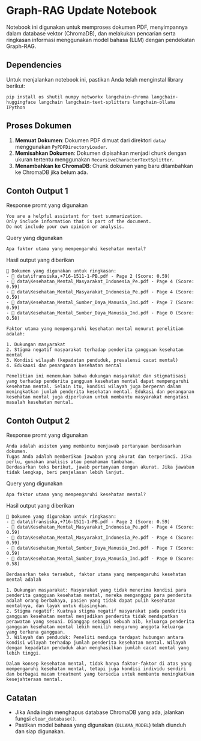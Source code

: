 
# Graph-RAG Update Notebook

Notebook ini digunakan untuk memproses dokumen PDF, menyimpannya dalam database vektor (ChromaDB), dan melakukan pencarian serta ringkasan informasi menggunakan model bahasa (LLM) dengan pendekatan Graph-RAG.

## Dependencies
Untuk menjalankan notebook ini, pastikan Anda telah menginstal library berikut:

```
pip install os shutil numpy networkx langchain-chroma langchain-huggingface langchain langchain-text-splitters langchain-ollama IPython
```

## Proses Dokumen
1. **Memuat Dokumen**: Dokumen PDF dimuat dari direktori `data/` menggunakan `PyPDFDirectoryLoader`.
2. **Memisahkan Dokumen**: Dokumen dipisahkan menjadi chunk dengan ukuran tertentu menggunakan `RecursiveCharacterTextSplitter`.
3. **Menambahkan ke ChromaDB**: Chunk dokumen yang baru ditambahkan ke ChromaDB jika belum ada.

## Contoh Output 1
Response promt yang digunakan
```
You are a helpful assistant for text summarization. 
Only include information that is part of the document. 
Do not include your own opinion or analysis.
```
Query yang digunakan
```
Apa faktor utama yang mempengaruhi kesehatan mental?
```
Hasil output yang diberikan
```
🔎 Dokumen yang digunakan untuk ringkasan:
- 📄 data\ifransiska,+716-1511-1-PB.pdf - Page 2 (Score: 0.59)
- 📄 data\Kesehatan_Mental_Masyarakat_Indonesia_Pe.pdf - Page 4 (Score: 0.59)
- 📄 data\Kesehatan_Mental_Masyarakat_Indonesia_Pe.pdf - Page 4 (Score: 0.59)
- 📄 data\Kesehatan_Mental_Sumber_Daya_Manusia_Ind.pdf - Page 7 (Score: 0.59)
- 📄 data\Kesehatan_Mental_Sumber_Daya_Manusia_Ind.pdf - Page 0 (Score: 0.58)

Faktor utama yang mempengaruhi kesehatan mental menurut penelitian adalah:

1. Dukungan masyarakat
2. Stigma negatif masyarakat terhadap penderita gangguan kesehatan mental
3. Kondisi wilayah (kepadatan penduduk, prevalensi cacat mental)
4. Edukaasi dan penanganan kesehatan mental

Penelitian ini menemukan bahwa dukungan masyarakat dan stigmatisasi yang terhadap penderita gangguan kesehatan mental dapat mempengaruhi kesehatan mental. Selain itu, kondisi wilayah juga berperan dalam meningkatkan jumlah penderita kesehatan mental. Edukasi dan penanganan kesehatan mental juga diperlukan untuk membantu masyarakat mengatasi masalah kesehatan mental.
```

## Contoh Output 2
Response promt yang digunakan
```
Anda adalah asisten yang membantu menjawab pertanyaan berdasarkan dokumen.
Tugas Anda adalah memberikan jawaban yang akurat dan terperinci. Jika perlu, gunakan analisis atau pemahaman tambahan.
Berdasarkan teks berikut, jawab pertanyaan dengan akurat. Jika jawaban tidak lengkap, beri penjelasan lebih lanjut.
```
Query yang digunakan
```
Apa faktor utama yang mempengaruhi kesehatan mental?
```
Hasil output yang diberikan
```
🔎 Dokumen yang digunakan untuk ringkasan:
- 📄 data\ifransiska,+716-1511-1-PB.pdf - Page 2 (Score: 0.59)
- 📄 data\Kesehatan_Mental_Masyarakat_Indonesia_Pe.pdf - Page 4 (Score: 0.59)
- 📄 data\Kesehatan_Mental_Masyarakat_Indonesia_Pe.pdf - Page 4 (Score: 0.59)
- 📄 data\Kesehatan_Mental_Sumber_Daya_Manusia_Ind.pdf - Page 7 (Score: 0.59)
- 📄 data\Kesehatan_Mental_Sumber_Daya_Manusia_Ind.pdf - Page 0 (Score: 0.58)

Berdasarkan teks tersebut, faktor utama yang mempengaruhi kesehatan mental adalah

1. Dukungan masyarakat: Masyarakat yang tidak menerima kondisi para penderita gangguan kesehatan mental, mereka menganggap para penderita adalah orang berbahaya, pasien yang tidak dapat pulih kesehatan mentalnya, dan layak untuk diasingkan.
2. Stigma negatif: Kuatnya stigma negatif masyarakat pada penderita gangguan kesehatan mental menjadikan penderita tidak mendapatkan perawatan yang sesuai. Dianggap sebagai sebuah aib, keluarga penderita gangguan kesehatan mental lebih memilih mengurung anggota keluarga yang terkena gangguan.
3. Wilayah dan penduduk: Peneliti menduga terdapat hubungan antara kondisi wilayah terhadap jumlah penderita kesehatan mental. Wilayah dengan kepadatan penduduk akan menghasilkan jumlah cacat mental yang lebih tinggi.

Dalam konsep kesehatan mental, tidak hanya faktor-faktor di atas yang mempengaruhi kesehatan mental, tetapi juga kondisi individu sendiri dan berbagai macam treatment yang tersedia untuk membantu meningkatkan kesejahteraan mental.
```

## Catatan
- Jika Anda ingin menghapus database ChromaDB yang ada, jalankan fungsi `clear_database()`.
- Pastikan model bahasa yang digunakan (`OLLAMA_MODEL`) telah diunduh dan siap digunakan.
